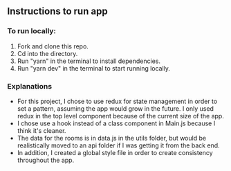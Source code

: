 ## Instructions to run app

### To run locally:

1. Fork and clone this repo.
2. Cd into the directory.
3. Run "yarn" in the terminal to install dependencies.
4. Run "yarn dev" in the terminal to start running locally.

### Explanations

- For this project, I chose to use redux for state management in order to set a pattern, assuming the app would grow in the future.
  I only used redux in the top level component because of the current size of the app.
- I chose use a hook instead of a class component in Main.js because I think it's cleaner.
- The data for the rooms is in data.js in the utils folder, but would be realistically moved to an api folder if I was getting it from the back end.
- In addition, I created a global style file in order to create consistency throughout the app.
